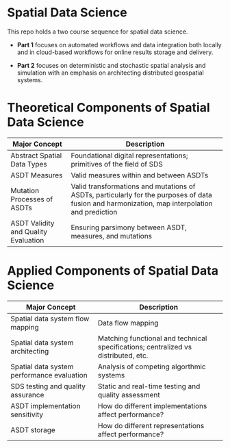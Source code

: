 # Spatial Data Science

This repo holds a two course sequence for spatial data science. 

- **Part 1** focuses on automated workflows and data integration both locally and in cloud-based workflows for online results storage and delivery.

- **Part 2** focuses on deterministic and stochastic spatial analysis and simulation with an emphasis on architecting distributed geospatial systems.


# Theoretical Components of Spatial Data Science

| Major Concept | Description |
|---------------|-------------|
| Abstract Spatial Data Types | Foundational digital representations; primitives of the field of SDS |
| ASDT Measures | Valid measures within and between ASDTs |
| Mutation Processes of ASDTs | Valid transformations and mutations of ASDTs, particularly for the purposes of data fusion and harmonization, map interpolation and prediction |
| ASDT Validity and Quality Evaluation | Ensuring parsimony between ASDT, measures, and mutations |


# Applied Components of Spatial Data Science

| Major Concept | Description|
|---------------|-------------|
| Spatial data system flow mapping | Data flow mapping |
| Spatial data system architecting | Matching functional and technical specifications; centralized vs distributed, etc. |
| Spatial data system performance evaluation | Analysis of competing algorthmic systems |
| SDS testing and quality assurance | Static and real-time testing and quality assessment |
| ASDT implementation sensitivity | How do different implementations affect performance? |
| ASDT storage | How do different representations affect  performance? |

